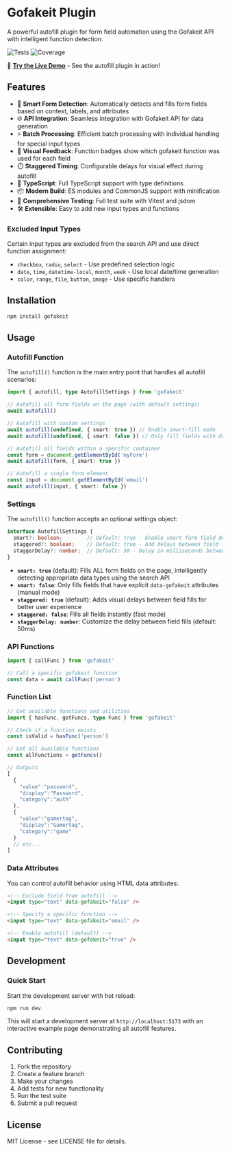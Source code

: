 # Gofakeit Plugin

A powerful autofill plugin for form field automation using the Gofakeit API with intelligent function detection.

![Tests](https://img.shields.io/badge/tests-102%20passed-brightgreen) ![Coverage](https://img.shields.io/badge/coverage-75.1%25-green)

🚀 **[Try the Live Demo](https://brianvoe.github.io/gofakeit_js/)** - See the autofill plugin in action!

## Features

- 🎯 **Smart Form Detection**: Automatically detects and fills form fields based on context, labels, and attributes
- 🌐 **API Integration**: Seamless integration with Gofakeit API for data generation
- ⚡ **Batch Processing**: Efficient batch processing with individual handling for special input types
- 🎨 **Visual Feedback**: Function badges show which gofakeit function was used for each field
- ⏱️ **Staggered Timing**: Configurable delays for visual effect during autofill
- 🔧 **TypeScript**: Full TypeScript support with type definitions
- 📦 **Modern Build**: ES modules and CommonJS support with minification
- 🧪 **Comprehensive Testing**: Full test suite with Vitest and jsdom
- 🛠️ **Extensible**: Easy to add new input types and functions

### Excluded Input Types

Certain input types are excluded from the search API and use direct function assignment:
- `checkbox`, `radio`, `select` - Use predefined selection logic
- `date`, `time`, `datetime-local`, `month`, `week` - Use local date/time generation
- `color`, `range`, `file`, `button`, `image` - Use specific handlers

## Installation

```bash
npm install gofakeit
```

## Usage

### Autofill Function

The `autofill()` function is the main entry point that handles all autofill scenarios:

```typescript
import { autofill, type AutofillSettings } from 'gofakeit'

// Autofill all form fields on the page (with default settings)
await autofill()

// Autofill with custom settings
await autofill(undefined, { smart: true }) // Enable smart-fill mode
await autofill(undefined, { smart: false }) // Only fill fields with data-gofakeit attributes

// Autofill all fields within a specific container
const form = document.getElementById('myForm')
await autofill(form, { smart: true })

// Autofill a single form element
const input = document.getElementById('email')
await autofill(input, { smart: false })
```

### Settings

The `autofill()` function accepts an optional settings object:

```typescript
interface AutofillSettings {
  smart?: boolean;        // Default: true - Enable smart form field detection
  staggered?: boolean;    // Default: true - Add delays between field fills for visual effect
  staggerDelay?: number;  // Default: 50 - Delay in milliseconds between field fills
}
```

- **`smart: true`** (default): Fills ALL form fields on the page, intelligently detecting appropriate data types using the search API
- **`smart: false`**: Only fills fields that have explicit `data-gofakeit` attributes (manual mode)
- **`staggered: true`** (default): Adds visual delays between field fills for better user experience
- **`staggered: false`**: Fills all fields instantly (fast mode)
- **`staggerDelay: number`**: Customize the delay between field fills (default: 50ms)

### API Functions

```typescript
import { callFunc } from 'gofakeit'

// Call a specific gofakeit function
const data = await callFunc('person')
```

### Function List

```typescript
// Get available functions and utilities
import { hasFunc, getFuncs, type Func } from 'gofakeit'

// Check if a function exists
const isValid = hasFunc('person')

// Get all available functions
const allFunctions = getFuncs()

// Outputs
[
  {
    "value":"password",
    "display":"Password",
    "category":"auth"
  },
  {
    "value":"gamertag",
    "display":"Gamertag",
    "category":"game"
  }
  // etc...
]
```

### Data Attributes

You can control autofill behavior using HTML data attributes:

```html
<!-- Exclude field from autofill -->
<input type="text" data-gofakeit="false" />

<!-- Specify a specific function -->
<input type="text" data-gofakeit="email" />

<!-- Enable autofill (default) -->
<input type="text" data-gofakeit="true" />
```

## Development

### Quick Start

Start the development server with hot reload:

```bash
npm run dev
```

This will start a development server at `http://localhost:5173` with an interactive example page demonstrating all autofill features.

## Contributing

1. Fork the repository
2. Create a feature branch
3. Make your changes
4. Add tests for new functionality
5. Run the test suite
6. Submit a pull request

## License

MIT License - see LICENSE file for details.
